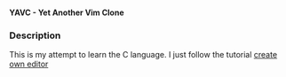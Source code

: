 #### YAVC - Yet Another Vim Clone

### Description
This is my attempt to learn the C language.
I just follow the tutorial [create own editor](https://viewsourcecode.org/snaptoken/kilo/index.html)

